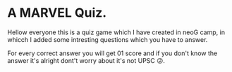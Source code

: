 # A MARVEL Quiz.

Hellow everyone this is a quiz game which I have created in neoG camp,
in whicch I added some intresting questions which you have to answer.

For every correct answer you will get 01 score and if you don't know the answer it's alright dont't worry about it's not UPSC 😜.